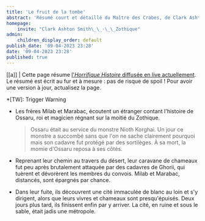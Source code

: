 ```yaml
---
title: 'Le fruit de la tombe'
abstract: 'Résumé court et détaillé du Maître des Crabes, de Clark Ashton Smith !'
homepage:
    invite: "Clark Ashton Smith\_\_·\_\_Zothique"
admin:
    children_display_order: default
publish_date: '09-04-2023 23:28'
date: '09-04-2023 23:28'
published: true
---
```


[[a]]
| Cette page résume [l'_Horrifique Histoire_ diffusée en live actuellement](https://www.twitch.tv/vchabrette). Le résumé est écrit au fur et à mesure : pas de risque de spoil ! Pour avoir une version à jour, actualisez la page.


*[TW]: Trigger Warning

- Les frères Milab et Marabac, écoutent un étranger contant l'histoire de Ossaru, roi et magicien régnant sur la moitié du Zothique.
  > Ossaru était au service du monstre Nioth Korghai. Un jour ce monstre a succombé sans que l'on ne sache clairement pourquoi mais son cadavre fut protégé par des sortilèges. À sa mort, la momie d'Ossaru reposa à ses côtés.

- Reprenant leur chemin au travers du désert, leur caravane de chameaux fut peu après brutalement attaquée par des cadavres de Ghorii, qui tuèrent et dévorèrent les membres du convois. Milab et Marabac, distancés, sont épargnés par chance.

- Dans leur fuite, ils découvrent une cité immaculée de blanc au loin et s'y dirigent, alors que leurs vivres et chameaux sont presqu'épuisés. Deux jours plus tard, ils finissent enfin par y arriver. La cité, en ruine et sous le sable, était jadis une métropole.